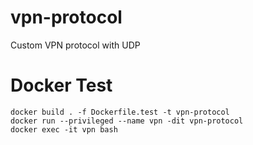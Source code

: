 # vpn-protocol
Custom VPN protocol with UDP

# Docker Test

```
docker build . -f Dockerfile.test -t vpn-protocol
docker run --privileged --name vpn -dit vpn-protocol
docker exec -it vpn bash
```